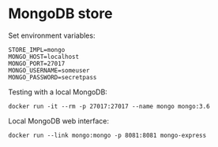 MongoDB store
=============

Set environment variables:

    STORE_IMPL=mongo
    MONGO_HOST=localhost
    MONGO_PORT=27017
    MONGO_USERNAME=someuser
    MONGO_PASSWORD=secretpass

Testing with a local MongoDB:

    docker run -it --rm -p 27017:27017 --name mongo mongo:3.6

Local MongoDB web interface:

    docker run --link mongo:mongo -p 8081:8081 mongo-express
